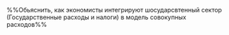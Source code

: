 %%Обьяснить, как экономисты интегрируют шосударсвтенный сектор (Государственные расходы и налоги) в модель совокупных расходов%%